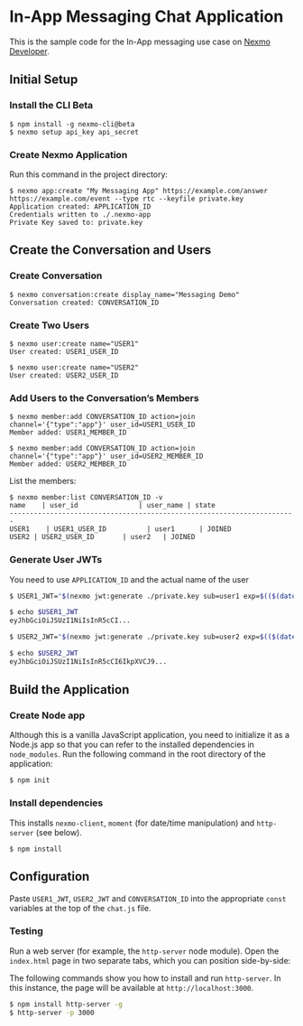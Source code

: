 # In-App Messaging Chat Application

This is the sample code for the In-App messaging use case on [Nexmo Developer](https://developer.nexmo.com).

## Initial Setup

### Install the CLI Beta

```
$ npm install -g nexmo-cli@beta
$ nexmo setup api_key api_secret
```

### Create Nexmo Application

Run this command in the project directory:
```
$ nexmo app:create "My Messaging App" https://example.com/answer https://example.com/event --type rtc --keyfile private.key
Application created: APPLICATION_ID
Credentials written to ./.nexmo-app
Private Key saved to: private.key
```

## Create the Conversation and Users

### Create Conversation
```
$ nexmo conversation:create display_name="Messaging Demo"
Conversation created: CONVERSATION_ID
```

### Create Two Users 
```
$ nexmo user:create name="USER1"
User created: USER1_USER_ID

$ nexmo user:create name="USER2"
User created: USER2_USER_ID
```

### Add Users to the Conversation’s Members
```
$ nexmo member:add CONVERSATION_ID action=join channel='{"type":"app"}' user_id=USER1_USER_ID
Member added: USER1_MEMBER_ID

$ nexmo member:add CONVERSATION_ID action=join channel='{"type":"app"}' user_id=USER2_MEMBER_ID
Member added: USER2_MEMBER_ID
```

List the members:

```
$ nexmo member:list CONVERSATION_ID -v
name    | user_id               | user_name | state 
-----------------------------------------------------------------------
USER1    | USER1_USER_ID          | user1      | JOINED
USER2 | USER2_USER_ID       | user2   | JOINED
```

### Generate User JWTs
You need to use `APPLICATION_ID` and the actual name of the user
```sh
$ USER1_JWT="$(nexmo jwt:generate ./private.key sub=user1 exp=$(($(date +%s)+86400)) acl='{"paths":{"/v1/users/**":{},"/v1/conversations/**":{},"/v1/sessions/**":{},"/v1/devices/**":{},"/v1/image/**":{},"/v3/media/**":{},"/v1/applications/**":{},"/v1/push/**":{},"/v1/knocking/**":{}}}' application_id=APPLICATION_ID)"

$ echo $USER1_JWT
eyJhbGciOiJSUzI1NiIsInR5cCI...

$ USER2_JWT="$(nexmo jwt:generate ./private.key sub=user2 exp=$(($(date +%s)+86400)) acl='{"paths":{"/v1/users/**":{},"/v1/conversations/**":{},"/v1/sessions/**":{},"/v1/devices/**":{},"/v1/image/**":{},"/v3/media/**":{},"/v1/applications/**":{},"/v1/push/**":{},"/v1/knocking/**":{}}}' application_id=APPLICATION_ID)"

$ echo $USER2_JWT
eyJhbGciOiJSUzI1NiIsInR5cCI6IkpXVCJ9...
```

## Build the Application

### Create Node app

Although this is a vanilla JavaScript application, you need to initialize it as a Node.js app so that you can refer to the installed dependencies in `node_modules`. Run the following command in the root directory of the application:

```$ npm init```

### Install dependencies

This installs `nexmo-client`, `moment` (for date/time manipulation) and `http-server` (see below).

```$ npm install```

## Configuration

Paste `USER1_JWT`, `USER2_JWT` and `CONVERSATION_ID` into the appropriate `const` variables at the top of the `chat.js` file.

### Testing

Run a web server (for example, the `http-server` node module). Open the `index.html` page in two separate tabs, which you can position side-by-side:

The following commands show you how to install and run `http-server`. In this instance, the page will be available at `http://localhost:3000`.

```sh
$ npm install http-server -g
$ http-server -p 3000
```

